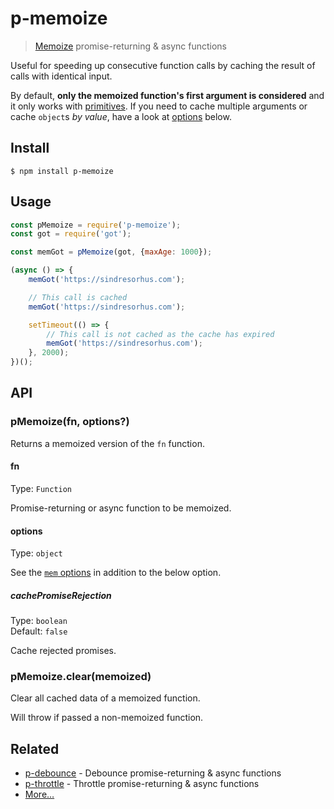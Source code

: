 # p-memoize

> [Memoize](https://en.wikipedia.org/wiki/Memoization) promise-returning & async functions

Useful for speeding up consecutive function calls by caching the result of calls with identical input.

By default, **only the memoized function's first argument is considered** and it only works with [primitives](https://developer.mozilla.org/en-US/docs/Glossary/Primitive). If you need to cache multiple arguments or cache `object`s *by value*, have a look at [options](#options) below.

## Install

```
$ npm install p-memoize
```

## Usage

```js
const pMemoize = require('p-memoize');
const got = require('got');

const memGot = pMemoize(got, {maxAge: 1000});

(async () => {
	memGot('https://sindresorhus.com');

	// This call is cached
	memGot('https://sindresorhus.com');

	setTimeout(() => {
		// This call is not cached as the cache has expired
		memGot('https://sindresorhus.com');
	}, 2000);
})();
```

## API

### pMemoize(fn, options?)

Returns a memoized version of the `fn` function.

#### fn

Type: `Function`

Promise-returning or async function to be memoized.

#### options

Type: `object`

See the [`mem` options](https://github.com/sindresorhus/mem#options) in addition to the below option.

##### cachePromiseRejection

Type: `boolean`\
Default: `false`

Cache rejected promises.

### pMemoize.clear(memoized)

Clear all cached data of a memoized function.

Will throw if passed a non-memoized function.

## Related

- [p-debounce](https://github.com/sindresorhus/p-debounce) - Debounce promise-returning & async functions
- [p-throttle](https://github.com/sindresorhus/p-throttle) - Throttle promise-returning & async functions
- [More…](https://github.com/sindresorhus/promise-fun)
